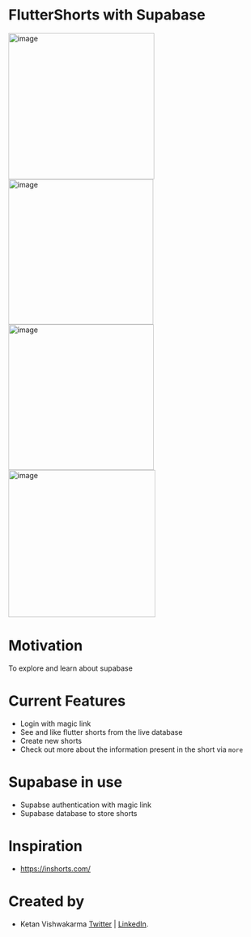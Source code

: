 # FlutterShorts with Supabase

<div>
<img width="288" alt="image" src="https://github.com/ketanvishwakarma/flutter_shorts/assets/42869168/9f4f1e23-6c91-4a66-8724-65afa4e025a5">
<img width="286" alt="image" src="https://github.com/ketanvishwakarma/flutter_shorts/assets/42869168/021d50b2-ab65-4d08-9ac9-f6552d2d50d0">
<img width="287" alt="image" src="https://github.com/ketanvishwakarma/flutter_shorts/assets/42869168/aaa936bc-9fba-4809-89db-286076e7873c">
<img width="290" alt="image" src="https://github.com/ketanvishwakarma/flutter_shorts/assets/42869168/a553b474-c928-4c08-974b-3f518f06a173">
</div>

# Motivation 
 To explore and learn about supabase

# Current Features
- Login with magic link
- See and like flutter shorts from the live database
- Create new shorts
- Check out more about the information present in the short via `more` 

# Supabase in use
- Supabse authentication with magic link
- Supabase database to store shorts

# Inspiration
- https://inshorts.com/

# Created by
- Ketan Vishwakarma [Twitter](https://twitter.com/kdevigner) | [LinkedIn](https://www.linkedin.com/in/kdevigner).
